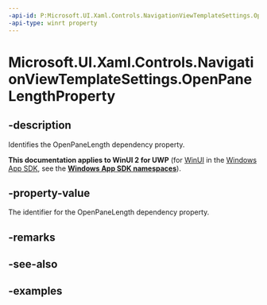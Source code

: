 ```yaml
---
-api-id: P:Microsoft.UI.Xaml.Controls.NavigationViewTemplateSettings.OpenPaneLengthProperty
-api-type: winrt property
---
```


# Microsoft.UI.Xaml.Controls.NavigationViewTemplateSettings.OpenPaneLengthProperty

<!--
public static Windows.UI.Xaml.DependencyProperty OpenPaneLengthProperty { get; }
-->


## -description

Identifies the OpenPaneLength dependency property.


**This documentation applies to WinUI 2 for UWP** (for [WinUI](/windows/apps/winui/winui3/) in the [Windows App SDK](/windows/apps/windows-app-sdk/), see the **[Windows App SDK namespaces](/windows/windows-app-sdk/api/winrt/)**).

## -property-value

The identifier for the OpenPaneLength dependency property.

## -remarks

## -see-also

## -examples



